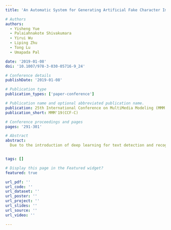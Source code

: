 ```yaml
---
title: 'An Automatic System for Generating Artificial Fake Character Images'

# Authors
authors:
  - Yisheng Yue
  - Palaiahnakote Shivakumara
  - Yirui Wu
  - Liping Zhu
  - Tong Lu
  - Umapada Pal

date: '2019-01-08'
doi: '10.1007/978-3-030-05716-9_24'

# Conference details
publishDate: '2019-01-08'

# Publication type
publication_types: ['paper-conference']

# Publication name and optional abbreviated publication name.
publication: 25th International Conference on MultiMedia Modeling (MMM 2019)
publication_short: MMM'19(CCF-C)

# Conference proceedings and pages
pages: '291-301'

# Abstract
abstract: 
  Due to the introduction of deep learning for text detection and recognition in natural scenes, and the increase in detecting fake images in crime applications, automatically generating fake character images has now received greater attentions. This paper presents a new system named Fake Character GAN (FCGAN). It has the ability to generate fake and artificial scene characters that have similar shapes and colors with the existing ones. The proposed method first extracts shapes and colors of character images. Then, it constructs the FCGAN, which consists of a series of convolution, residual and transposed convolution blocks. The extracted features are then fed to the FCGAN to generate fake characters and verify the quality of the generated characters simultaneously. The proposed system chooses characters from the benchmark ICDAR 2015 dataset for training, and further validated by conducting text detection and recognition experiments on input and generated fake images to show its effectiveness.


tags: []

# Display this page in the Featured widget?
featured: true

url_pdf: ''
url_code: ''
url_dataset: ''
url_poster: ''
url_project: ''
url_slides: ''
url_source: ''
url_video: ''

---
```

